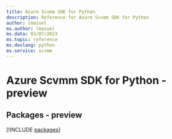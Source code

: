 ```yaml
---
title: Azure Scvmm SDK for Python
description: Reference for Azure Scvmm SDK for Python
author: lmazuel
ms.author: lmazuel
ms.data: 03/07/2023
ms.topic: reference
ms.devlang: python
ms.service: scvmm
---
```

# Azure Scvmm SDK for Python - preview
## Packages - preview
[!INCLUDE [packages](scvmm-index.md)]